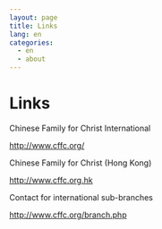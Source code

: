 ```yaml
---
layout: page
title: Links 
lang: en
categories: 
  - en
  - about
---
```


Links
===


Chinese Family for Christ International

<http://www.cffc.org/>



Chinese Family for Christ (Hong Kong)

<http://www.cffc.org.hk>



Contact for international sub-branches

<http://www.cffc.org/branch.php>

　


